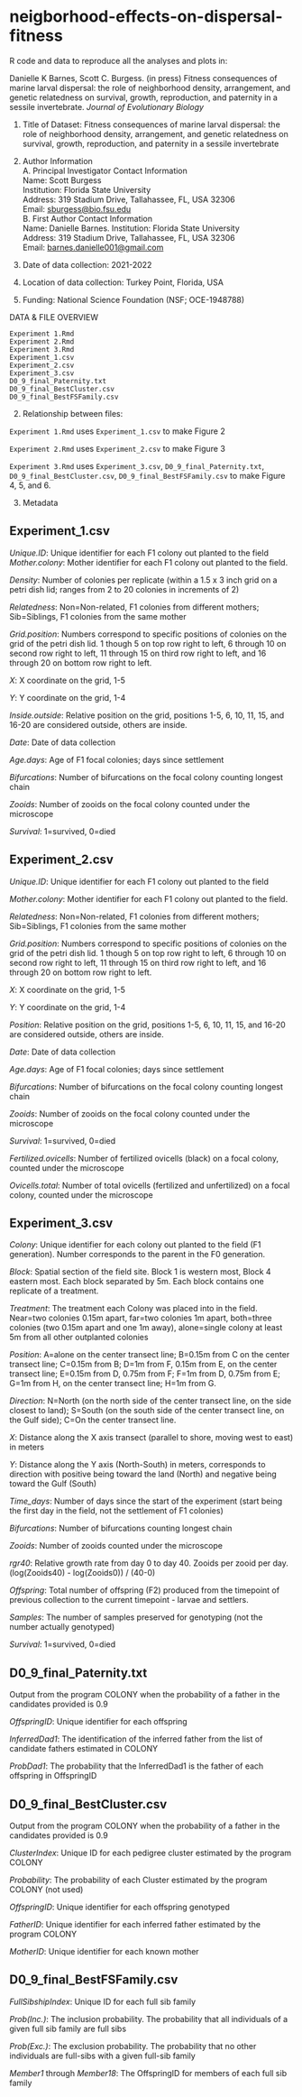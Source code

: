# neigborhood-effects-on-dispersal-fitness

R code and data to reproduce all the analyses and plots in: 

Danielle K Barnes, Scott C. Burgess. (in press) Fitness consequences of marine larval dispersal: the role of neighborhood density, arrangement, and genetic relatedness on survival, growth, reproduction, and paternity in a sessile invertebrate. *Journal of Evolutionary Biology* 

1. Title of Dataset: Fitness consequences of marine larval dispersal: the role of neighborhood density, arrangement, and genetic relatedness on survival, growth, reproduction, and paternity in a sessile invertebrate

2. Author Information  
	A. Principal Investigator Contact Information  
		Name: Scott Burgess  
		Institution: Florida State University  
		Address: 319 Stadium Drive, Tallahassee, FL, USA 32306  
		Email: sburgess@bio.fsu.edu  
	B. First Author Contact Information  
		Name: Danielle Barnes. 
		Institution: Florida State University  
		Address: 319 Stadium Drive, Tallahassee, FL, USA 32306  
		Email: barnes.danielle001@gmail.com  

3. Date of data collection: 2021-2022   

4. Location of data collection: Turkey Point, Florida, USA  

5. Funding: National Science Foundation (NSF; OCE-1948788)  



DATA & FILE OVERVIEW

`Experiment 1.Rmd`  
`Experiment 2.Rmd`  
`Experiment 3.Rmd`  
`Experiment_1.csv`  
`Experiment_2.csv`  
`Experiment_3.csv`  
`D0_9_final_Paternity.txt`  
`D0_9_final_BestCluster.csv`  
`D0_9_final_BestFSFamily.csv`  



2. Relationship between files: 

`Experiment 1.Rmd` uses `Experiment_1.csv` to make Figure 2

`Experiment 2.Rmd` uses `Experiment_2.csv` to make Figure 3

`Experiment 3.Rmd` uses `Experiment_3.csv`, `D0_9_final_Paternity.txt`, `D0_9_final_BestCluster.csv`, `D0_9_final_BestFSFamily.csv` to make Figure 4, 5, and 6.




3. Metadata

## Experiment_1.csv

*Unique.ID*: Unique identifier for each F1 colony out planted to the field
*Mother.colony*: Mother identifier for each F1 colony out planted to the field.

*Density*: Number of colonies per replicate (within a 1.5 x 3 inch grid on a petri dish lid; ranges from 2 to 20 colonies in increments of 2)

*Relatedness*: Non=Non-related, F1 colonies from different mothers; Sib=Siblings, F1 colonies from the same mother

*Grid.position*: Numbers correspond to specific positions of colonies on the grid of the petri dish lid. 1 though 5 on top row right to left, 6 through 10 on second row right to left, 11 through 15 on third row right to left, and 16 through 20 on bottom row right to left.

*X*: X coordinate on the grid, 1-5

*Y*: Y coordinate on the grid, 1-4 

*Inside.outside*: Relative position on the grid, positions 1-5, 6, 10, 11, 15, and 16-20 are considered outside, others are inside.

*Date*: Date of data collection

*Age.days*: Age of F1 focal colonies; days since settlement

*Bifurcations*: Number of bifurcations on the focal colony counting longest chain

*Zooids*: Number of zooids on the focal colony counted under the microscope

*Survival*: 1=survived, 0=died



## Experiment_2.csv

*Unique.ID*: Unique identifier for each F1 colony out planted to the field

*Mother.colony*: Mother identifier for each F1 colony out planted to the field.

*Relatedness*: Non=Non-related, F1 colonies from different mothers; Sib=Siblings, F1 colonies from the same mother

*Grid.position*: Numbers correspond to specific positions of colonies on the grid of the petri dish lid. 1 though 5 on top row right to left, 6 through 10 on second row right to left, 11 through 15 on third row right to left, and 16 through 20 on bottom row 
right to left.

*X*: X coordinate on the grid, 1-5

*Y*: Y coordinate on the grid, 1-4 

*Position*: Relative position on the grid, positions 1-5, 6, 10, 11, 15, and 16-20 are considered outside, others are inside.

*Date*: Date of data collection

*Age.days*: Age of F1 focal colonies; days since settlement

*Bifurcations*: Number of bifurcations on the focal colony counting longest chain

*Zooids*: Number of zooids on the focal colony counted under the microscope

*Survival*: 1=survived, 0=died

*Fertilized.ovicells*: Number of fertilized ovicells (black) on a focal colony, counted under the microscope

*Ovicells.total*: Number of total ovicells (fertilized and unfertilized) on a focal colony, counted under the microscope



## Experiment_3.csv

*Colony*: Unique identifier for each colony out planted to the field (F1 generation). Number corresponds to the parent in the F0 generation.

*Block*: Spatial section of the field site. Block 1 is western most, Block 4 eastern most. Each block separated by 5m. Each block contains one replicate of a treatment.

*Treatment*: The treatment each Colony was placed into in the field. Near=two colonies 0.15m apart, far=two colonies 1m apart, both=three colonies (two 0.15m apart and one 1m away), alone=single colony at least 5m from all other outplanted colonies

*Position*: A=alone on the center transect line; B=0.15m from C on the center transect line; C=0.15m from B; D=1m from F, 0.15m from E, on the center transect line; E=0.15m from D, 0.75m from F; F=1m from D, 0.75m from E; G=1m from H, on the center transect 
line; H=1m from G.

*Direction*: N=North (on the north side of the center transect line, on the side closest to land); S=South (on the south side of the center transect line, on the Gulf side); C=On the center transect line.

*X*: Distance along the X axis transect (parallel to shore, moving west to east) in meters

*Y*: Distance along the Y axis (North-South) in meters, corresponds to direction with positive being toward the land (North) and negative being toward the Gulf (South)

*Time_days*: Number of days since the start of the experiment (start being the first day in the field, not the settlement of F1 colonies)

*Bifurcations*: Number of bifurcations counting longest chain

*Zooids*: Number of zooids counted under the microscope

*rgr40*: Relative growth rate from day 0 to day 40. Zooids per zooid per day. (log(Zooids40) - log(Zooids0)) / (40-0)

*Offspring*: Total number of offspring (F2) produced from the timepoint of previous collection to the current timepoint - larvae and settlers.

*Samples*: The number of samples preserved for genotyping (not the number actually genotyped)

*Survival*: 1=survived, 0=died



## D0_9_final_Paternity.txt

Output from the program COLONY when the probability of a father in the candidates provided is 0.9

*OffspringID*: Unique identifier for each offspring

*InferredDad1*: The identification of the inferred father from the list of candidate fathers estimated in COLONY

*ProbDad1*: The probability that the InferredDad1 is the father of each offspring in OffspringID




## D0_9_final_BestCluster.csv

Output from the program COLONY when the probability of a father in the candidates provided is 0.9

*ClusterIndex*: Unique ID for each pedigree cluster estimated by the program COLONY


*Probability*: The probability of each Cluster estimated by the program COLONY (not used)

*OffspringID*: Unique identifier for each offspring genotyped

*FatherID*: Unique identifier for each inferred father estimated by the program COLONY

*MotherID*: Unique identifier for each known mother




## D0_9_final_BestFSFamily.csv

*FullSibshipIndex*: Unique ID for each full sib family

*Prob(Inc.)*: The inclusion probability. The probability that all individuals of a given full sib family are full sibs 

*Prob(Exc.)*: The exclusion probability. The probability that no other individuals are full-sibs with a given full-sib family

*Member1* through *Member18*: The OffspringID for members of each full sib family

